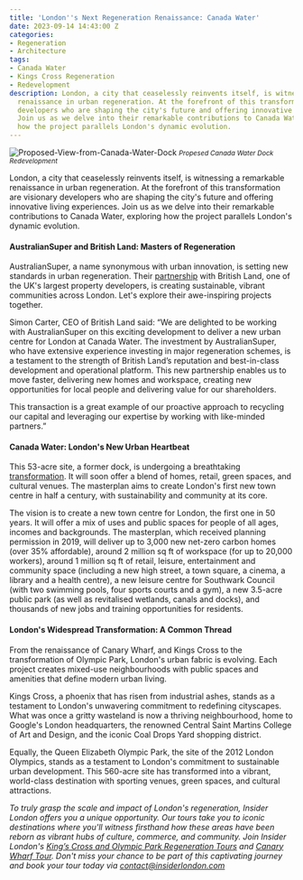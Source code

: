 ```yaml
---
title: 'London''s Next Regeneration Renaissance: Canada Water'
date: 2023-09-14 14:43:00 Z
categories:
- Regeneration
- Architecture
tags:
- Canada Water
- Kings Cross Regeneration
- Redevelopment
description: London, a city that ceaselessly reinvents itself, is witnessing a remarkable
  renaissance in urban regeneration. At the forefront of this transformation are visionary
  developers who are shaping the city's future and offering innovative living experiences.
  Join us as we delve into their remarkable contributions to Canada Water, exploring
  how the project parallels London's dynamic evolution.
---
```


![Proposed-View-from-Canada-Water-Dock](/uploads/Proposed-View-from-Canada-Water-Dock.jpg)
<small><em>Propesed Canada Water Dock Redevelopment</em></small>

London, a city that ceaselessly reinvents itself, is witnessing a remarkable renaissance in urban regeneration. At the forefront of this transformation are visionary developers who are shaping the city's future and offering innovative living experiences. Join us as we delve into their remarkable contributions to Canada Water, exploring how the project parallels London's dynamic evolution. 

#### AustralianSuper and British Land: Masters of Regeneration

AustralianSuper, a name synonymous with urban innovation, is setting new standards in urban regeneration. Their [partnership](https://www.britishland.com/news/press-releases/british-land-and-australiansuper-announce-new-joint-venture-accelerate-delivery-canada-water-masterplan) with British Land, one of the UK's largest property developers, is creating sustainable, vibrant communities across London. Let's explore their awe-inspiring projects together.

Simon Carter, CEO of British Land said: “We are delighted to be working with AustralianSuper on this exciting development to deliver a new urban centre for London at Canada Water.  The investment by AustralianSuper, who have extensive experience investing in major regeneration schemes, is a testament to the strength of British Land’s reputation and best-in-class development and operational platform. This new partnership enables us to move faster, delivering new homes and workspace, creating new opportunities for local people and delivering value for our shareholders.

This transaction is a great example of our proactive approach to recycling our capital and leveraging our expertise by working with like-minded partners.” 

#### Canada Water: London's New Urban Heartbeat

This 53-acre site, a former dock, is undergoing a breathtaking [transformation](https://canadawaterdockside.co.uk/). It will soon offer a blend of homes, retail, green spaces, and cultural venues. The masterplan aims to create London's first new town centre in half a century, with sustainability and community at its core.

The vision is to create a new town centre for London, the first one in 50 years. It will offer a mix of uses and public spaces for people of all ages, incomes and backgrounds. The masterplan, which received planning permission in 2019, will deliver up to 3,000 new net-zero carbon homes (over 35% affordable), around 2 million sq ft of workspace (for up to 20,000 workers), around 1 million sq ft of retail, leisure, entertainment and community space (including a new high street, a town square, a cinema, a library and a health centre), a new leisure centre for Southwark Council (with two swimming pools, four sports courts and a gym), a new 3.5-acre public park (as well as revitalised wetlands, canals and docks), and thousands of new jobs and training opportunities for residents.


#### London's Widespread Transformation: A Common Thread

From the renaissance of Canary Wharf, and Kings Cross to the transformation of Olympic Park, London's urban fabric is evolving. Each project creates mixed-use neighbourhoods with public spaces and amenities that define modern urban living. 

Kings Cross, a phoenix that has risen from industrial ashes, stands as a testament to London's unwavering commitment to redefining cityscapes. What was once a gritty wasteland is now a thriving neighbourhood, home to Google's London headquarters, the renowned Central Saint Martins College of Art and Design, and the iconic Coal Drops Yard shopping district. 

Equally, the Queen Elizabeth Olympic Park, the site of the 2012 London Olympics, stands as a testament to London's commitment to sustainable urban development. This 560-acre site has transformed into a vibrant, world-class destination with sporting venues, green spaces, and cultural attractions.

*To truly grasp the scale and impact of London's regeneration, Insider London offers you a unique opportunity. Our tours take you to iconic destinations where you'll witness firsthand how these areas have been reborn as vibrant hubs of culture, commerce, and community. Join Insider London's [King’s Cross and Olympic Park Regeneration Tours](https://www.insiderlondon.com/london/educational-tours/kings-cross-regeneration/) and [Canary Wharf Tour](https://www.insiderlondon.com/london/educational-tours/london-finance-walking-tour/). Don't miss your chance to be part of this captivating journey and book your tour today via <a href="mailto:contact@insiderlondon.com">contact@insiderlondon.com</a>*
